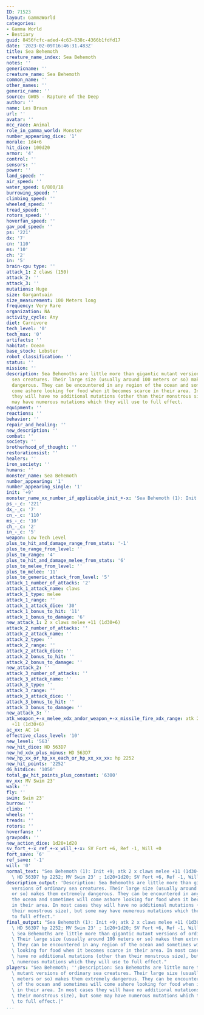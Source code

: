 ```yaml
---
ID: 71523
layout: GammaWorld
categories:
- Gamma World
- Bestiary
guid: 8456fcfc-aded-4c63-838c-4366b1fdfd17
date: '2023-02-09T16:46:31.483Z'
title: Sea Behemoth
creature_name_index: Sea Behemoth
notes: ''
genericname: ''
creature_name: Sea Behemoth
common_name: ''
other_names: ''
generic_name: ''
source: GW05 - Rapture of the Deep
author: ''
name: Les Braun
url: ''
avatar: ''
mcc_race: Animal
role_in_gamma_world: Monster
number_appearing_dice: '1'
morale: 1d4+6
hit_dice: 100d20
armor: '4'
control: ''
sensors: ''
power: ''
land_speed: ''
air_speed: ''
water_speed: 6/800/18
burrowing_speed: ''
climbing_speed: ''
wheeled_speed: ''
tread_speed: ''
rotors_speed: ''
hoverfan_speed: ''
gav_pod_speed: ''
ps: '221'
dx: '7'
cn: '110'
ms: '10'
ch: '2'
in: '5'
brain-cpu type: ''
attack_1: 2 claws (150)
attack_2: ''
attack_3: ''
mutations: Huge
size: Gargantuain
size_measurement: 100 Meters long
frequency: Very Rare
organization: NA
activity_cycle: Any
diet: Carnivore
tech_level: '0'
tech_max: '0'
artifacts: ''
habitat: Ocean
base_stock: Lobster
robot_classification: ''
status: ''
mission: ''
description: Sea Behemoths are little more than gigantic mutant versions of ordinary
  sea creatures. Their large size (usually around 100 meters or so) makes them extremely
  dangerous. They can be encountered in any region of the ocean and sometimes will
  come ashore looking for food when it becomes scarce in their area. In most cases
  they will have no additional mutations (other than their monstrous size), but some
  may have numerous mutations which they will use to full effect.
equipment: ''
reactions: ''
behavior: ''
repair_and_healing: ''
new_description: ''
combat: ''
society: ''
brotherhood_of_thought: ''
restorationsist: ''
healers: ''
iron_society: ''
humans: ''
monster_name: Sea Behemoth
number_appearing: '1'
number_appearing_single: '1'
init: '+9'
monster_name_xx_number_if_applicable_init_+-x: 'Sea Behemoth (1): Init +9'
ps_-_c: '221'
dx_-_c: '7'
cn_-_c: '110'
ms_-_c: '10'
ch_-_c: '2'
in_-_c: '5'
weapon: Low Tech Level
plus_to_hit_and_damage_range_from_stats: '-1'
plus_to_range_from_level: ''
plus_to_range: '4'
plus_to_hit_and_damage_melee_from_stats: '6'
plus_to_melee_from_level: ''
plus_to_melee: '11'
plus_to_generic_attack_from_level: '5'
attack_1_number_of_attacks: '2'
attack_1_attack_name: claws
attack_1_type: melee
attack_1_range: ''
attack_1_attack_dice: '30'
attack_1_bonus_to_hit: '11'
attack_1_bonus_to_damage: '6'
new_attack_1: 2 x claws melee +11 (1d30+6)
attack_2_number_of_attacks: ''
attack_2_attack_name: ''
attack_2_type: ''
attack_2_range: ''
attack_2_attack_dice: ''
attack_2_bonus_to_hit: ''
attack_2_bonus_to_damage: ''
new_attack_2: ''
attack_3_number_of_attacks: ''
attack_3_attack_name: ''
attack_3_type: ''
attack_3_range: ''
attack_3_attack_dice: ''
attack_3_bonus_to_hit: ''
attack_3_bonus_to_damage: ''
new_attack_3: ''
atk_weapon_+-x_melee_xdx_andor_weapon_+-x_missile_fire_xdx_range: atk 2 x claws melee
  +11 (1d30+6)
ac_xx: AC 14
effective_class_level: '10'
new_level: '563'
new_hit_dice: HD 563D7
new_hd_xdx_plus_minus: HD 563D7
new_hp_xx_or_hp_xx_each_or_hp_xx_xx_xx: hp 2252
new_hit_points: '2252'
d6_hitdice: '1050'
total_gw_hit_points_plus_constant: '6300'
mv_xx: MV Swim 23'
walk: ''
fly: ''
swim: Swim 23'
burrow: ''
climb: ''
wheels: ''
treads: ''
rotors: ''
hoverfans: ''
gravpods: ''
new_action_dice: 1d20+1d20
sv_fort_+-x_ref_+-x_will_+-x: SV Fort +6, Ref -1, Will +0
fort_save: '6'
ref_save: '-1'
will: '0'
normal_text: "Sea Behemoth (1): Init +9; atk 2 x claws melee +11 (1d30+6); AC 14;\
  \ HD 563D7 hp 2252; MV Swim 23' ; 1d20+1d20; SV Fort +6, Ref -1, Will +0"
description_output: 'Description: Sea Behemoths are little more than gigantic mutant
  versions of ordinary sea creatures. Their large size (usually around 100 meters
  or so) makes them extremely dangerous. They can be encountered in any region of
  the ocean and sometimes will come ashore looking for food when it becomes scarce
  in their area. In most cases they will have no additional mutations (other than
  their monstrous size), but some may have numerous mutations which they will use
  to full effect.'
final_output: "Sea Behemoth (1): Init +9; atk 2 x claws melee +11 (1d30+6); AC 14;\
  \ HD 563D7 hp 2252; MV Swim 23' ; 1d20+1d20; SV Fort +6, Ref -1, Will +0HugeDescription:\
  \ Sea Behemoths are little more than gigantic mutant versions of ordinary sea creatures.\
  \ Their large size (usually around 100 meters or so) makes them extremely dangerous.\
  \ They can be encountered in any region of the ocean and sometimes will come ashore\
  \ looking for food when it becomes scarce in their area. In most cases they will\
  \ have no additional mutations (other than their monstrous size), but some may have\
  \ numerous mutations which they will use to full effect."
players: "Sea Behemoth; '';Description: Sea Behemoths are little more than gigantic\
  \ mutant versions of ordinary sea creatures. Their large size (usually around 100\
  \ meters or so) makes them extremely dangerous. They can be encountered in any region\
  \ of the ocean and sometimes will come ashore looking for food when it becomes scarce\
  \ in their area. In most cases they will have no additional mutations (other than\
  \ their monstrous size), but some may have numerous mutations which they will use\
  \ to full effect.|"
...
```

